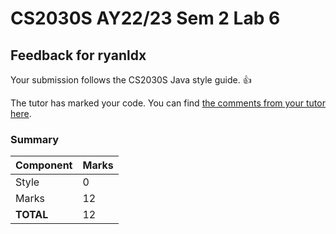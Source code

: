 # CS2030S AY22/23 Sem 2 Lab 6
## Feedback for ryanldx
Your submission follows the CS2030S Java style guide. :+1:

The tutor has marked your code. You can find [the comments from your tutor here](https://www.github.com/nus-cs2030s-2223-s2/lab6-ryanldx/commit/08ecd6c01c900fd07eb456e07fdb61cf3ecaedcc).
### Summary

| Component | Marks |
|-----------|-------|
| Style | 0 |
| Marks | 12 |
| **TOTAL** | 12 |
